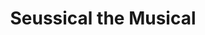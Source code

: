 ---
title: Seussical the Musical
year: 2006
opening_date: 2006-06-09
closing_date: 2006-06-24
layout: productions
image:
image_caption:
image_credit:
playbill: 
category: musicals
details:
  Theatre: Theatre Jacksonville
  Venue: Little Theatre
cast:
  Boy/Jojo: Mitchell Wohl
  Cat in the Hat: Robert Pelaia
  Horton the Elephant: Michael Lipp
  Mr. Mayor of Whoville: Karl Rogers
  Mrs. Mayor of Whoville: Christine DuMars
  Gertrude McFuzz: Carrie Thornton
  Mayzie LaBird: Staci Cobb
  Sour Kangaroo/Young Kangaroo: Lee Hamby
  General Genghis Kahn Schmitz: Erik Anthony DeCicco
  Bird Girl: 
    - Maya Adkins
    - Brittany French
    - Miranda Lawson
  Wickersham Brother: 
    - Josh Waller
    - Julian Goldhagen
    - Jason Goodson
  Grinch/Falsetto Fish/Lion Tamer: Russell Hainline
  Who/Cadet/Fish: Sarah Bartley
  Who/Hunch: 
    - Terry Cecil
    - Kathy Surcey
  Vlad Vladikoff/Who/Hunter/Hunch: Victor Dorfman
  Cindy Lou Who/Cadet: Amanda Harris
  Who/Strongman/Hunch/Judge Yertle the Turtle: Alex Hernandez
  Lion/Who: Jody Kyler
  Who/Cadet/Present: Cecilia Miyares
  Zebra/Who: Rachel Organes
  Max the Dog/Who/Cadet: Tyler Ross
  Who/Circus Performer/Hunter/Hunch: A. Michael Wohl
  Thing 1: Mark Stater
  Thing 2: Geoff Weeks
crew:
  Artistic Director: Shirley Sacks
  Musical Director: Ellen Milligan
  Choreograher: Niki Stokes
  Technical Director: Jeffery L. Wagoner
  Scenic Design: Kelly J. Wagoner
  Lighting Design: Jeffery L. Wagoner
  Costume Design: Audrey Wagner
  Prop Design/Scenic Painting: Lisa Miyares
  Hand Props/Props Mistress: Kristina Elliot
  Assistant to the Director: Shelly Higgins Hughes
  Stage Manager: Nikki Blue
  Assistant Stage Manager: Matthew Calise
  Sound Design: Michael Lipp
  Light Board Operation: Gloria Pepe
  Sound Board Operator: Nikki Blue
  Running Crew: 
    - Aaron Cho
    - Sarah Giles
    - Greg Odenwald
    - Jonathan Sandroni
  Costume Head: Aaron Crosby
  Costume Construction: 
    - Aaron Crosby
    - Skye O'Neil
    - Ashley Potter
    - Lydia Wagoner
  Costume Running Crew: 
    - Michelle Goodman
    - Rhianna Hurt
  Props Running Crew: 
    - Megan Branch
    - Shannon Jones
  Fly Crew: 
    - Matthew Calise
    - Danielle Hudson
  Set Construction: 
    - Tim Allen
    - Nikki Blue
    - Aaron Cho
    - Kristina Elliot
    - Shannon Jones
    - Cecilia Miyares
    - Gabriella Miyares
    - Isabella Miyares
    - Lisa Miyares
    - Greg Odenwald
    - Gloria Pepe
    - Tyler Ross
    - Jonathan Sandroni
  Follow Spot Operator: 
    - Kaila Giovaniello
    - Andrew Hanson
orchestra:
  Keyboard: Ellen Milligan
  Reeds: 
    - Joe Yorio
    - Kim Yorio
  Bass: 
    - Bill McNeiland
    - Sean Tarleton
  Drums: Tony Steve
  Percussion: Jonah Pierre
external_links:
---